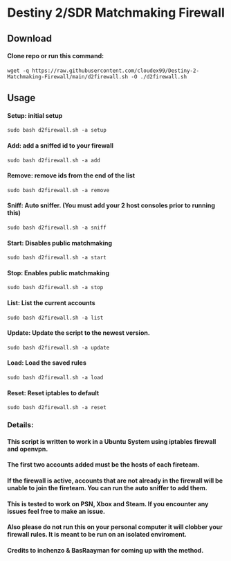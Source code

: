 # Destiny 2/SDR Matchmaking Firewall

## Download
#### Clone repo or run this command: 
```wget -q https://raw.githubusercontent.com/cloudex99/Destiny-2-Matchmaking-Firewall/main/d2firewall.sh -O ./d2firewall.sh```
## Usage
#### Setup: initial setup
``` sudo bash d2firewall.sh -a setup ```
#### Add: add a sniffed id to your firewall
``` sudo bash d2firewall.sh -a add ```
#### Remove: remove ids from the end of the list
``` sudo bash d2firewall.sh -a remove ```
#### Sniff: Auto sniffer. (You must add your 2 host consoles prior to running this)
``` sudo bash d2firewall.sh -a sniff ```
#### Start: Disables public matchmaking
``` sudo bash d2firewall.sh -a start ```
#### Stop: Enables public matchmaking 
``` sudo bash d2firewall.sh -a stop ```
#### List: List the current accounts
``` sudo bash d2firewall.sh -a list ```
#### Update: Update the script to the newest version.
``` sudo bash d2firewall.sh -a update ```
#### Load: Load the saved rules
``` sudo bash d2firewall.sh -a load ```
#### Reset: Reset iptables to default
``` sudo bash d2firewall.sh -a reset ```

### Details:
#### This script is written to work in a Ubuntu System using iptables firewall and openvpn.
#### The first two accounts added must be the hosts of each fireteam.
#### If the firewall is active, accounts that are not already in the firewall will be unable to join the fireteam. You can run the auto sniffer to add them.
#### This is tested to work on PSN, Xbox and Steam. If you encounter any issues feel free to make an issue.
#### Also please do not run this on your personal computer it will clobber your firewall rules. It is meant to be run on an isolated enviroment.
#### Credits to inchenzo & BasRaayman for coming up with the method.
